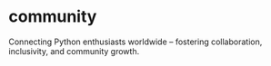 # community
Connecting Python enthusiasts worldwide – fostering collaboration, inclusivity, and community growth.
